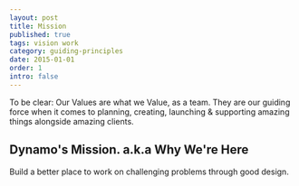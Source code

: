 ```yaml
---
layout: post
title: Mission
published: true
tags: vision work
category: guiding-principles
date: 2015-01-01
order: 1
intro: false
---
```

To be clear: Our Values are what we Value, as a team. They are our guiding force when it comes to planning, creating, launching & supporting amazing things alongside amazing clients.
<!--more-->

## Dynamo's Mission. a.k.a Why We're Here

Build a better place to work on challenging problems through good design.
